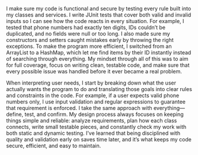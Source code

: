 I make sure my code is functional and secure by testing every rule built into my classes and services. I write JUnit tests that cover both valid and invalid inputs so I can see how the code reacts in every situation. 
For example, I tested that phone numbers had exactly ten digits, IDs couldn’t be duplicated, and no fields were null or too long. I also made sure my constructors and setters caught mistakes early by throwing the right 
exceptions. To make the program more efficient, I switched from an ArrayList to a HashMap, which let me find items by their ID instantly instead of searching through everything. My mindset through all of this was 
to aim for full coverage, focus on writing clean, testable code, and make sure that every possible issue was handled before it ever became a real problem.

When interpreting user needs, I start by breaking down what the user actually wants the program to do and translating those goals into clear rules and constraints in the code. For example, if a user expects valid 
phone numbers only, I use input validation and regular expressions to guarantee that requirement is enforced. I take the same approach with everything—define, test, and confirm. My design process always focuses on keeping things 
simple and reliable: analyze requirements, plan how each class connects, write small testable pieces, and constantly check my work with both static and dynamic testing. I’ve learned that being disciplined with quality and validation 
early on saves time later, and it’s what keeps my code secure, efficient, and easy to maintain.

